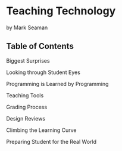 # Teaching Technology
by Mark Seaman

## Table of Contents

Biggest Surprises

Looking through Student Eyes

Programming is Learned by Programming

Teaching Tools

Grading Process

Design Reviews

Climbing the Learning Curve

Preparing Student for the Real World

